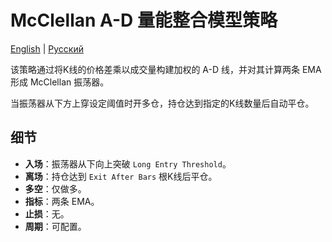 # McClellan A-D 量能整合模型策略
[English](README.md) | [Русский](README_ru.md)

该策略通过将K线的价格差乘以成交量构建加权的 A-D 线，并对其计算两条 EMA 形成 McClellan 振荡器。

当振荡器从下方上穿设定阈值时开多仓，持仓达到指定的K线数量后自动平仓。

## 细节

- **入场**：振荡器从下向上突破 `Long Entry Threshold`。
- **离场**：持仓达到 `Exit After Bars` 根K线后平仓。
- **多空**：仅做多。
- **指标**：两条 EMA。
- **止损**：无。
- **周期**：可配置。
